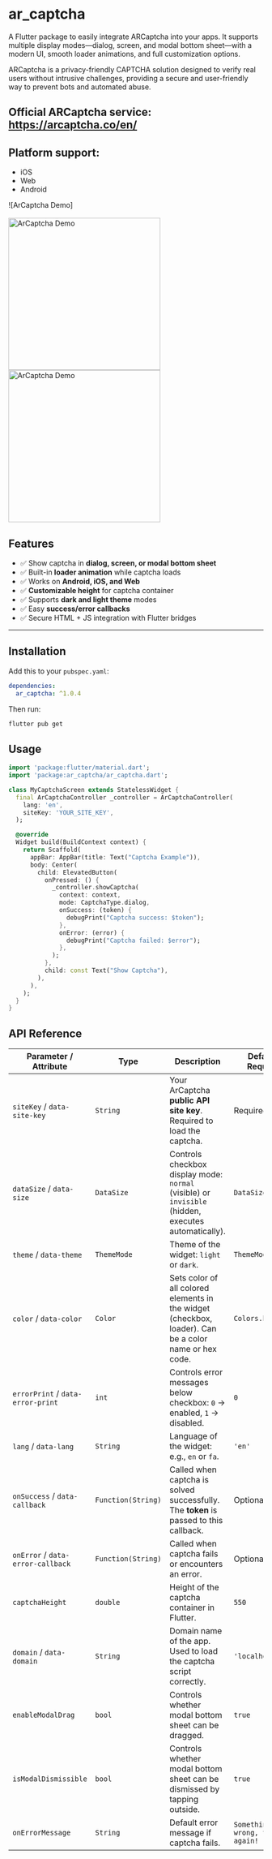 # ar_captcha

A Flutter package to easily integrate ARCaptcha into your apps. It supports multiple display
modes—dialog, screen, and modal bottom sheet—with a modern UI, smooth loader animations, and full
customization options.

ARCaptcha is a privacy-friendly CAPTCHA solution designed to verify real users without intrusive
challenges, providing a secure and user-friendly way to prevent bots and automated abuse.

Official ARCaptcha service: https://arcaptcha.co/en/
---

## Platform support:

- iOS
- Web
- Android

![ArCaptcha Demo]
</br>
</br>
<img src="https://raw.githubusercontent.com/fateme-shm/ar_captcha/main/demo.png" width="300" alt="ArCaptcha Demo" />
<img src="https://raw.githubusercontent.com/fateme-shm/ar_captcha/main/demo_1.png" width="300" alt="ArCaptcha Demo" />

## Features

- ✅ Show captcha in **dialog, screen, or modal bottom sheet**
- ✅ Built-in **loader animation** while captcha loads
- ✅ Works on **Android, iOS, and Web**
- ✅ **Customizable height** for captcha container
- ✅ Supports **dark and light theme** modes
- ✅ Easy **success/error callbacks**
- ✅ Secure HTML + JS integration with Flutter bridges

---

## Installation

Add this to your `pubspec.yaml`:

```yaml
dependencies:
  ar_captcha: ^1.0.4
```

Then run:

```bash
flutter pub get
```

## Usage

```dart
import 'package:flutter/material.dart';
import 'package:ar_captcha/ar_captcha.dart';

class MyCaptchaScreen extends StatelessWidget {
  final ArCaptchaController _controller = ArCaptchaController(
    lang: 'en',
    siteKey: 'YOUR_SITE_KEY',
  );

  @override
  Widget build(BuildContext context) {
    return Scaffold(
      appBar: AppBar(title: Text("Captcha Example")),
      body: Center(
        child: ElevatedButton(
          onPressed: () {
            _controller.showCaptcha(
              context: context,
              mode: CaptchaType.dialog,
              onSuccess: (token) {
                debugPrint("Captcha success: $token");
              },
              onError: (error) {
                debugPrint("Captcha failed: $error");
              },
            );
          },
          child: const Text("Show Captcha"),
        ),
      ),
    );
  }
}

```

## API Reference

| Parameter / Attribute             | Type               | Description                                                                                           | Default / Required                 |
|-----------------------------------|--------------------|-------------------------------------------------------------------------------------------------------|------------------------------------|
| `siteKey` / `data-site-key`       | `String`           | Your ArCaptcha **public API site key**. Required to load the captcha.                                 | Required                           |
| `dataSize` / `data-size`          | `DataSize`         | Controls checkbox display mode: `normal` (visible) or `invisible` (hidden, executes automatically).   | `DataSize.normal`                  |
| `theme` / `data-theme`            | `ThemeMode`        | Theme of the widget: `light` or `dark`.                                                               | `ThemeMode.light`                  |
| `color` / `data-color`            | `Color`            | Sets color of all colored elements in the widget (checkbox, loader). Can be a color name or hex code. | `Colors.black`                     |
| `errorPrint` / `data-error-print` | `int`              | Controls error messages below checkbox: `0` → enabled, `1` → disabled.                                | `0`                                |
| `lang` / `data-lang`              | `String`           | Language of the widget: e.g., `en` or `fa`.                                                           | `'en'`                             |
| `onSuccess` / `data-callback`     | `Function(String)` | Called when captcha is solved successfully. The **token** is passed to this callback.                 | Optional                           |
| `onError` / `data-error-callback` | `Function(String)` | Called when captcha fails or encounters an error.                                                     | Optional                           |
| `captchaHeight`                   | `double`           | Height of the captcha container in Flutter.                                                           | `550`                              |
| `domain` / `data-domain`          | `String`           | Domain name of the app. Used to load the captcha script correctly.                                    | `'localhost'`                      |
| `enableModalDrag`                 | `bool`             | Controls whether modal bottom sheet can be dragged.                                                   | `true`                             |
| `isModalDismissible`              | `bool`             | Controls whether modal bottom sheet can be dismissed by tapping outside.                              | `true`                             |
| `onErrorMessage`                  | `String`           | Default error message if captcha fails.                                                               | `Something went wrong, try again!` |
